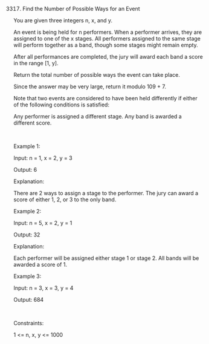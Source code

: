 3317. Find the Number of Possible Ways for an Event

You are given three integers n, x, and y.

An event is being held for n performers. When a performer arrives, they are assigned to one of the x stages. All performers assigned to the same stage will perform together as a band, though some stages might remain empty.

After all performances are completed, the jury will award each band a score in the range [1, y].

Return the total number of possible ways the event can take place.

Since the answer may be very large, return it modulo 109 + 7.

Note that two events are considered to have been held differently if either of the following conditions is satisfied:

Any performer is assigned a different stage.
Any band is awarded a different score.

 

Example 1:

Input: n = 1, x = 2, y = 3

Output: 6

Explanation:

There are 2 ways to assign a stage to the performer.
The jury can award a score of either 1, 2, or 3 to the only band.

Example 2:

Input: n = 5, x = 2, y = 1

Output: 32

Explanation:

Each performer will be assigned either stage 1 or stage 2.
All bands will be awarded a score of 1.

Example 3:

Input: n = 3, x = 3, y = 4

Output: 684

 

Constraints:

1 <= n, x, y <= 1000